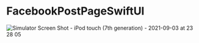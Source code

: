 # FacebookPostPageSwiftUI
![Simulator Screen Shot - iPod touch (7th generation) - 2021-09-03 at 23 28 05](https://user-images.githubusercontent.com/10805452/132044713-5e02eeca-4146-4f19-8fa6-0cae4ccbc58e.png)
